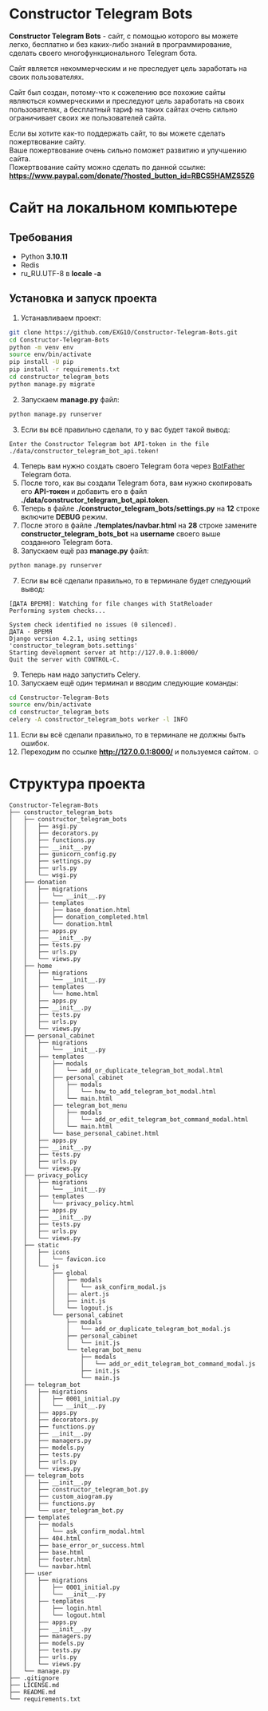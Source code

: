 # Constructor Telegram Bots
**Constructor Telegram Bots** - сайт, с помощью которого вы можете легко, бесплатно и без каких-либо знаний в программирование, сделать своего многофункционального Telegram бота.

Сайт является некоммерческим и не преследует цель заработать на своих пользователях.

Сайт был создан, потому-что к сожелению все похожие сайты являються коммерческими и преследуют цель заработать на своих пользователях, а бесплатный тариф на таких сайтах очень сильно ограничивает своих же пользователей сайта.

Если вы хотите как-то поддержать сайт, то вы можете сделать пожертвование сайту.<br> 
Ваше пожертвование очень сильно поможет развитию и улучшению сайта.<br>
Пожертвование сайту можно сделать по данной ссылке: **https://www.paypal.com/donate/?hosted_button_id=RBCS5HAMZS5Z6**

# Сайт на локальном компьютере
## Требования
- Python **3.10.11**
- Redis
- ru_RU.UTF-8 в **locale -a**

## Установка и запуск проекта
1. Устанавливаем проект:
```sh
git clone https://github.com/EXG1O/Constructor-Telegram-Bots.git
cd Constructor-Telegram-Bots
python -m venv env
source env/bin/activate
pip install -U pip
pip install -r requirements.txt
cd constructor_telegram_bots
python manage.py migrate
```
2. Запускаем **manage.py** файл:
```sh
python manage.py runserver
```
3. Если вы всё правильно сделали, то у вас будет такой вывод:
```
Enter the Constructor Telegram bot API-token in the file ./data/constructor_telegram_bot_api.token!
```
4. Теперь вам нужно создать своего Telegram бота через [BotFather](https://t.me/BotFather) Telegram бота.
5. После того, как вы создали Telegram бота, вам нужно скопировать его **API-токен** и добавить его в файл **./data/constructor_telegram_bot_api.token**.
6. Теперь в файле **./constructor_telegram_bots/settings.py** на **12** строке включите **DEBUG** режим.
7. После этого в файле **./templates/navbar.html** на **28** строке замените **constructor_telegram_bots_bot** на **username** своего выше созданного Telegram бота.
6. Запускаем ещё раз **manage.py** файл:
```sh
python manage.py runserver
```
7. Если вы всё сделали правильно, то в терминале будет следующий вывод:
```
[ДАТА ВРЕМЯ]: Watching for file changes with StatReloader
Performing system checks...

System check identified no issues (0 silenced).
ДАТА - ВРЕМЯ
Django version 4.2.1, using settings 'constructor_telegram_bots.settings'
Starting development server at http://127.0.0.1:8000/
Quit the server with CONTROL-C.
```
9. Теперь нам надо запустить Celery.
10. Запускаем ещё один терминал и вводим следующие команды:
```sh
cd Constructor-Telegram-Bots
source env/bin/activate
cd constructor_telegram_bots
celery -A constructor_telegram_bots worker -l INFO
```
11. Если вы всё сделали правильно, то в терминале не должны быть ошибок.
11. Переходим по ссылке **http://127.0.0.1:8000/** и пользуемся сайтом. ☺️

# Cтруктура проекта
```
Constructor-Telegram-Bots
├── constructor_telegram_bots
│   ├── constructor_telegram_bots
│   │   ├── asgi.py
│   │   ├── decorators.py
│   │   ├── functions.py
│   │   ├── __init__.py
│   │   ├── gunicorn_config.py
│   │   ├── settings.py
│   │   ├── urls.py
│   │   └── wsgi.py
│   ├── donation
│   │   ├── migrations
│   │   │   └── __init__.py
│   │   ├── templates
│   │   │   ├── base_donation.html
│   │   │   ├── donation_completed.html
│   │   │   └── donation.html
│   │   ├── apps.py
│   │   ├── __init__.py
│   │   ├── tests.py
│   │   ├── urls.py
│   │   └── views.py
│   ├── home
│   │   ├── migrations
│   │   │   └── __init__.py
│   │   ├── templates
│   │   │   └── home.html
│   │   ├── apps.py
│   │   ├── __init__.py
│   │   ├── tests.py
│   │   ├── urls.py
│   │   └── views.py
│   ├── personal_cabinet
│   │   ├── migrations
│   │   │   └── __init__.py
│   │   ├── templates
│   │   │   ├── modals
│   │   │   │   └── add_or_duplicate_telegram_bot_modal.html
│   │   │   ├── personal_cabinet
│   │   │   │   ├── modals
│   │   │   │   │   └── how_to_add_telegram_bot_modal.html
│   │   │   │   └── main.html
│   │   │   ├── telegram_bot_menu
│   │   │   │   ├── modals
│   │   │   │   │   └── add_or_edit_telegram_bot_command_modal.html
│   │   │   │   └── main.html
│   │   │   └── base_personal_cabinet.html
│   │   ├── apps.py
│   │   ├── __init__.py
│   │   ├── tests.py
│   │   ├── urls.py
│   │   └── views.py
│   ├── privacy_policy
│   │   ├── migrations
│   │   │   └── __init__.py
│   │   ├── templates
│   │   │   └── privacy_policy.html
│   │   ├── apps.py
│   │   ├── __init__.py
│   │   ├── tests.py
│   │   ├── urls.py
│   │   └── views.py
│   ├── static
│   │   ├── icons
│   │   │   └── favicon.ico
│   │   └── js
│   │       ├── global
│   │       │   ├── modals
│   │       │   │   └── ask_confirm_modal.js
│   │       │   ├── alert.js
│   │       │   ├── init.js
│   │       │   └── logout.js
│   │       └── personal_cabinet
│   │           ├── modals
│   │           │   └── add_or_duplicate_telegram_bot_modal.js
│   │           ├── personal_cabinet
│   │           │   └── init.js
│   │           └── telegram_bot_menu
│   │               ├── modals
│   │               │   └── add_or_edit_telegram_bot_command_modal.js
│   │               ├── init.js
│   │               └── main.js
│   ├── telegram_bot
│   │   ├── migrations
│   │   │   ├── 0001_initial.py
│   │   │   └── __init__.py
│   │   ├── apps.py
│   │   ├── decorators.py
│   │   ├── functions.py
│   │   ├── __init__.py
│   │   ├── managers.py
│   │   ├── models.py
│   │   ├── tests.py
│   │   ├── urls.py
│   │   └── views.py
│   ├── telegram_bots
│   │   ├── __init__.py
│   │   ├── constructor_telegram_bot.py
│   │   ├── custom_aiogram.py
│   │   ├── functions.py
│   │   └── user_telegram_bot.py
│   ├── templates
│   │   ├── modals
│   │   │   └── ask_confirm_modal.html
│   │   ├── 404.html
│   │   ├── base_error_or_success.html
│   │   ├── base.html
│   │   ├── footer.html
│   │   └── navbar.html
│   ├── user
│   │   ├── migrations
│   │   │   ├── 0001_initial.py
│   │   │   └── __init__.py
│   │   ├── templates
│   │   │   ├── login.html
│   │   │   └── logout.html
│   │   ├── apps.py
│   │   ├── __init__.py
│   │   ├── managers.py
│   │   ├── models.py
│   │   ├── tests.py
│   │   ├── urls.py
│   │   └── views.py
│   └── manage.py
├── .gitignore
├── LICENSE.md
├── README.md
└── requirements.txt
```